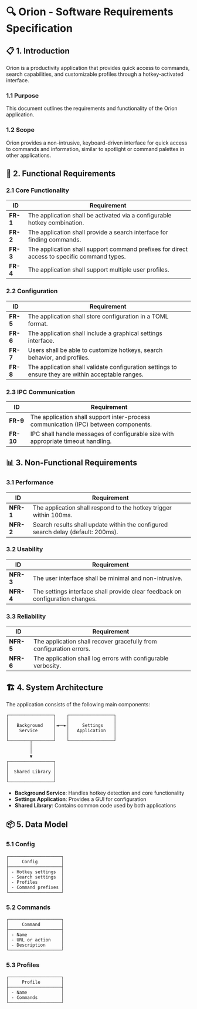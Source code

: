 # 🔍 Orion - Software Requirements Specification

## 📋 1. Introduction

Orion is a productivity application that provides quick access to commands, search capabilities, and customizable profiles through a hotkey-activated interface.

### 1.1 Purpose
This document outlines the requirements and functionality of the Orion application.

### 1.2 Scope
Orion provides a non-intrusive, keyboard-driven interface for quick access to commands and information, similar to spotlight or command palettes in other applications.

## 🎯 2. Functional Requirements

### 2.1 Core Functionality
| ID | Requirement |
|----|-------------|
| **FR-1** | The application shall be activated via a configurable hotkey combination. |
| **FR-2** | The application shall provide a search interface for finding commands. |
| **FR-3** | The application shall support command prefixes for direct access to specific command types. |
| **FR-4** | The application shall support multiple user profiles. |

### 2.2 Configuration
| ID | Requirement |
|----|-------------|
| **FR-5** | The application shall store configuration in a TOML format. |
| **FR-6** | The application shall include a graphical settings interface. |
| **FR-7** | Users shall be able to customize hotkeys, search behavior, and profiles. |
| **FR-8** | The application shall validate configuration settings to ensure they are within acceptable ranges. |

### 2.3 IPC Communication
| ID | Requirement |
|----|-------------|
| **FR-9** | The application shall support inter-process communication (IPC) between components. |
| **FR-10** | IPC shall handle messages of configurable size with appropriate timeout handling. |

## 📊 3. Non-Functional Requirements

### 3.1 Performance
| ID | Requirement |
|----|-------------|
| **NFR-1** | The application shall respond to the hotkey trigger within 100ms. |
| **NFR-2** | Search results shall update within the configured search delay (default: 200ms). |

### 3.2 Usability
| ID | Requirement |
|----|-------------|
| **NFR-3** | The user interface shall be minimal and non-intrusive. |
| **NFR-4** | The settings interface shall provide clear feedback on configuration changes. |

### 3.3 Reliability
| ID | Requirement |
|----|-------------|
| **NFR-5** | The application shall recover gracefully from configuration errors. |
| **NFR-6** | The application shall log errors with configurable verbosity. |

## 🏗️ 4. System Architecture

The application consists of the following main components:

```
┌─────────────────┐    ┌─────────────────┐
│                 │    │                 │
│   Background    │◄──►│     Settings    │
│    Service      │    │   Application   │
│                 │    │                 │
└────────┬────────┘    └─────────────────┘
         │
         │
         ▼
┌─────────────────┐
│                 │
│  Shared Library │
│                 │
└─────────────────┘
```

- **Background Service**: Handles hotkey detection and core functionality
- **Settings Application**: Provides a GUI for configuration
- **Shared Library**: Contains common code used by both applications

## 📦 5. Data Model

### 5.1 Config
```
┌────────────────────┐
│     Config         │
├────────────────────┤
│ - Hotkey settings  │
│ - Search settings  │
│ - Profiles         │
│ - Command prefixes │
└────────────────────┘
```

### 5.2 Commands
```
┌────────────────────┐
│     Command        │
├────────────────────┤
│ - Name             │
│ - URL or action    │
│ - Description      │
└────────────────────┘
```

### 5.3 Profiles
```
┌────────────────────┐
│     Profile        │
├────────────────────┤
│ - Name             │
│ - Commands         │
└────────────────────┘
``` 